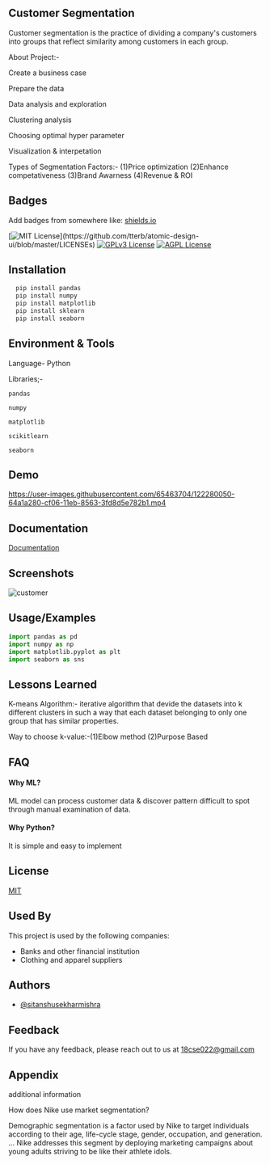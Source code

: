 Customer Segmentation
-

Customer segmentation is the practice of dividing a company's customers into groups that reflect similarity among customers in each group.

About Project:-

Create a business case

Prepare the data

Data analysis and exploration

Clustering analysis

Choosing optimal hyper parameter

Visualization & interpetation

Types of Segmentation Factors:-
(1)Price optimization (2)Enhance competativeness (3)Brand Awarness (4)Revenue & ROI


## Badges

Add badges from somewhere like: [shields.io](https://shields.io/)

[![MIT License](https://img.shields.io/apm/l/atomic-design-ui.svg?)](https://github.com/tterb/atomic-design-ui/blob/master/LICENSEs)
[![GPLv3 License](https://img.shields.io/badge/License-GPL%20v3-yellow.svg)](https://opensource.org/licenses/)
[![AGPL License](https://img.shields.io/badge/license-AGPL-blue.svg)](http://www.gnu.org/licenses/agpl-3.0)

  
## Installation 



```bash 
  pip install pandas
  pip install numpy
  pip install matplotlib
  pip install sklearn
  pip install seaborn
```
    
## Environment & Tools

Language- Python

Libraries;-

`pandas`

`numpy`

`matplotlib`

`scikitlearn`

`seaborn`

  
## Demo

https://user-images.githubusercontent.com/65463704/122280050-64a1a280-cf06-11eb-8563-3fd8d5e782b1.mp4

  
## Documentation

[Documentation](https://drive.google.com/file/d/1f28K251-uecuvPwxuEnho3wnh9bvQ7jy/view?usp=drivesdk)

  
## Screenshots

![customer](https://user-images.githubusercontent.com/65463704/122279146-5d2dc980-cf05-11eb-8ab0-1af558ad7f7a.png)


  
## Usage/Examples

```python
import pandas as pd 
import numpy as np 
import matplotlib.pyplot as plt 
import seaborn as sns
```

  
## Lessons Learned

K-means Algorithm:- iterative algorithm that devide the datasets into k different clusters in such a way that each dataset belonging to only one group that has similar properties.

Way to choose k-value:-(1)Elbow method (2)Purpose Based

  
## FAQ

#### Why ML?

ML model can process customer data & discover pattern difficult to spot through manual examination of data.

#### Why Python?

It is simple and easy to implement

  
## License

[MIT](https://choosealicense.com/licenses/mit/)

  
## Used By

This project is used by the following companies:

- Banks and other financial institution
- Clothing and apparel suppliers

  
## Authors

- [@sitanshusekharmishra](https://github.com/sitanshu422)

  
## Feedback

If you have any feedback, please reach out to us at 18cse022@gmail.com

  
## Appendix

 additional information 

 How does Nike use market segmentation?
 
Demographic segmentation is a factor used by Nike to target individuals according to their age, life-cycle stage, gender, occupation, and generation. ... Nike addresses this segment by deploying marketing campaigns about young adults striving to be like their athlete idols.

  





